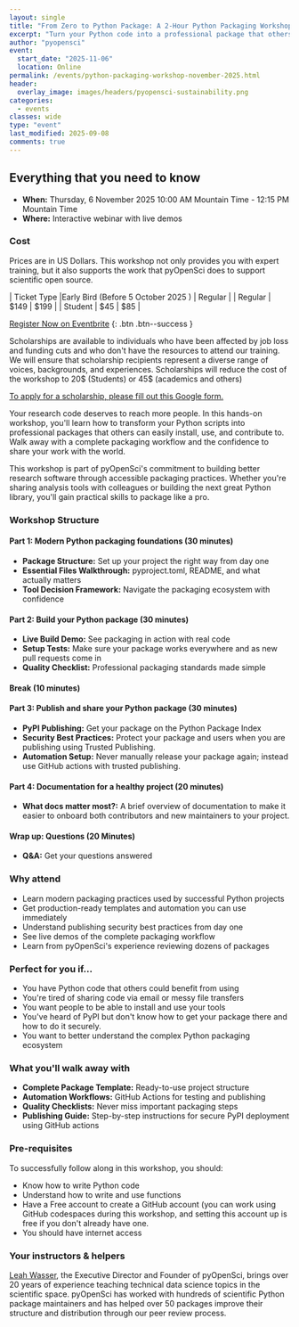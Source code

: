 ```yaml
---
layout: single
title: "From Zero to Python Package: A 2-Hour Python Packaging Workshop"
excerpt: "Turn your Python code into a professional package that others can easily install, use, and contribute to. Learn the complete packaging workflow with hands-on demos and proven templates."
author: "pyopensci"
event:
  start_date: "2025-11-06"
  location: Online
permalink: /events/python-packaging-workshop-november-2025.html
header:
  overlay_image: images/headers/pyopensci-sustainability.png
categories:
  - events
classes: wide
type: "event"
last_modified: 2025-09-08
comments: true
---
```


## Everything that you need to know

* **When:** Thursday, 6 November 2025 10:00 AM Mountain Time - 12:15 PM Mountain Time
* **Where:** Interactive webinar with live demos

### Cost

Prices are in US Dollars. This workshop not only provides you with expert training, but it also supports the work that pyOpenSci does to support scientific open source.

| Ticket Type |Early Bird (Before 5 October 2025 ) | Regular |
| Regular | $149  | $199 |
| Student | $45  | $85 |


<i class="fa-regular fa-circle-right"></i> [Register Now on Eventbrite](https://www.eventbrite.com/e/pyopensci-zero-to-pure-python-package-in-minutes-tickets-1677115350159)
{: .btn .btn--success }

<div class="notice" markdown="1">
Scholarships are available to individuals who have been affected by job loss and funding cuts and who don't have the resources to attend our training. We will ensure that scholarship recipients represent a diverse range of voices, backgrounds, and experiences. Scholarships will reduce the cost of the workshop to 20$ (Students) or 45$ (academics and others)

[To apply for a scholarship, please fill out this Google form.](https://forms.gle/tnV3tj13cChQXLEH7)
</div>

Your research code deserves to reach more people. In this hands-on workshop, you'll learn how to transform your Python scripts into professional packages that others can easily install, use, and contribute to. Walk away with a complete packaging workflow and the confidence to share your work with the world.

This workshop is part of pyOpenSci's commitment to building better research software through accessible packaging practices. Whether you're sharing analysis tools with colleagues or building the next great Python library, you'll gain practical skills to package like a pro.

### Workshop Structure

#### Part 1: Modern Python packaging foundations (30 minutes)

- <i class="fas fa-folder-tree" style="color: #999;" ></i> **Package Structure:** Set up your project the right way from day one
- <i class="fas fa-file-alt" style="color: #999;"></i> **Essential Files Walkthrough:** pyproject.toml, README, and what actually matters
- <i class="fas fa-tools" style="color: #999;"></i> **Tool Decision Framework:** Navigate the packaging ecosystem with confidence

#### Part 2: Build your Python package (30 minutes)

- <i class="fas fa-hammer" style="color: #999;"></i> **Live Build Demo:** See packaging in action with real code
- <i class="fas fa-vial" style="color: #999;"></i> **Setup Tests:** Make sure your package works everywhere and as new pull requests come in
- <i class="fas fa-check-circle" style="color: #999;"></i> **Quality Checklist:** Professional packaging standards made simple

#### <i class="fa-solid fa-mug-hot" style="color: #81c0aa;"></i> Break (10 minutes)

#### Part 3: Publish and share your Python package (30 minutes)

- <i class="fas fa-upload" style="color: #999;"></i> **PyPI Publishing:** Get your package on the Python Package Index
- <i class="fas fa-shield-alt" style="color: #999;"></i> **Security Best Practices:** Protect your package and users when you are publishing using Trusted Publishing.
- <i class="fas fa-sync-alt" style="color: #999;"></i> **Automation Setup:** Never manually release your package again; instead use GitHub actions with trusted publishing.

#### Part 4: Documentation for a healthy project (20 minutes)

- <i class="fas fa-users" style="color: #999;"></i> **What docs matter most?:** A brief overview of documentation to make it easier to onboard both contributors and new maintainers to your project.


#### Wrap up: Questions (20 Minutes)

- <i class="fas fa-question-circle" style="color: #999;"></i> **Q&A:** Get your questions answered

### Why attend

- <i class="fa-solid fa-rocket" style="color: #999;"></i> Learn modern packaging practices used by successful Python projects
- <i class="fa-solid fa-tools" style="color: #999;"></i> Get production-ready templates and automation you can use immediately
- <i class="fa-solid fa-shield-alt" style="color: #999;"></i> Understand publishing security best practices from day one
- <i class="fa-solid fa-eye" style="color: #999;"></i> See live demos of the complete packaging workflow
- <i class="fa-solid fa-graduation-cap" style="color: #999;"></i> Learn from pyOpenSci's experience reviewing dozens of packages

### Perfect for you if...

- <i class="fas fa-check" style="color: #81c0aa;"></i> You have Python code that others could benefit from using
- <i class="fas fa-check" style="color: #81c0aa;"></i> You're tired of sharing code via email or messy file transfers
- <i class="fas fa-check" style="color: #81c0aa;"></i> You want people to be able to install and use your tools
- <i class="fas fa-check" style="color: #81c0aa;"></i> You've heard of PyPI but don't know how to get your package there and how to do it securely.
- <i class="fas fa-check" style="color: #81c0aa;"></i> You want to better understand the complex Python packaging ecosystem

### What you'll walk away with

- **Complete Package Template:** Ready-to-use project structure
- **Automation Workflows:** GitHub Actions for testing and publishing
- **Quality Checklists:** Never miss important packaging steps
- **Publishing Guide:** Step-by-step instructions for secure PyPI deployment using GitHub actions

### Pre-requisites

To successfully follow along in this workshop, you should:

* Know how to write Python code
* Understand how to write and use functions
* Have a Free account to create a GitHub account (you can work using GitHub codespaces during this workshop, and setting this account up is free if you don't already have one.
* You should have internet access

### Your instructors & helpers

[Leah Wasser](https://www.github.com/lwasser), the Executive Director and Founder of pyOpenSci, brings over 20 years of experience teaching technical data science topics in the scientific space. pyOpenSci has worked with hundreds of scientific Python package maintainers and has helped over 50 packages improve their structure and distribution through our peer review process.

